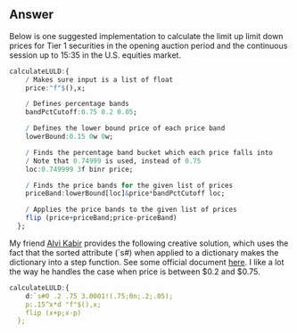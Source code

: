 ## Answer
Below is one suggested implementation to calculate the limit up limit down prices for Tier 1 securities in the opening auction period and the continuous session up to 15:35 in the U.S. equities market.

```q
calculateLULD:{
    / Makes sure input is a list of float
    price:"f"$(),x;

    / Defines percentage bands
    bandPctCutoff:0.75 0.2 0.05;

    / Defines the lower bound price of each price band
    lowerBound:0.15 0w 0w;

    / Finds the percentage band bucket which each price falls into
    / Note that 0.74999 is used, instead of 0.75
    loc:0.749999 3f binr price;

    / Finds the price bands for the given list of prices
    priceBand:lowerBound[loc]&price*bandPctCutoff loc;

    / Applies the price bands to the given list of prices
    flip (price+priceBand;price-priceBand)
  };
```

My friend [Alvi Kabir](https://www.linkedin.com/in/alvikabir/) provides the following creative solution, which uses the fact that the sorted attribute (`s#) when applied to a dictionary makes the dictionary into a step function. See some official document [here](https://code.kx.com/q/kb/temporal-data/#stepped-attribute). I like a lot the way he handles the case when price is between $0.2 and $0.75.

```q
calculateLULD:{
    d:`s#0 .2 .75 3.0001!(.75;0n;.2;.05);
    p:.15^x*d "f"$(),x;
    flip (x+p;x-p)
  };
```
